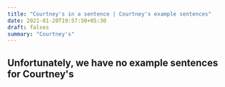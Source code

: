 ```yaml
---
title: "Courtney's in a sentence | Courtney's example sentences"
date: 2021-01-20T19:57:50+05:30
draft: falses
summary: "Courtney's"
---
```

## Unfortunately, we have no example sentences for Courtney's                 
